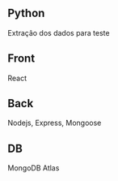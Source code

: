 ## Python
Extração dos dados para teste

## Front
React

## Back
Nodejs, Express, Mongoose

## DB
MongoDB Atlas    
    
